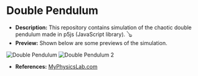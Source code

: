 # Double Pendulum
- **Description:** This repository contains simulation of the chaotic double pendulum made in p5js (JavaScript library). 🪕
- **Preview:** Shown below are some previews of the simulation.

![Double Pendulum](https://user-images.githubusercontent.com/85517636/132142453-defe0fec-4b4e-4923-9a4a-fa817d5b6b87.png)
![Double Pendulum 2](https://user-images.githubusercontent.com/85517636/132142455-888b428f-4636-4302-8d09-fe50c5edf12a.png)

- **References:** [MyPhysicsLab.com](https://www.myphysicslab.com/pendulum/double-pendulum-en.html "myPhysicsLab")
